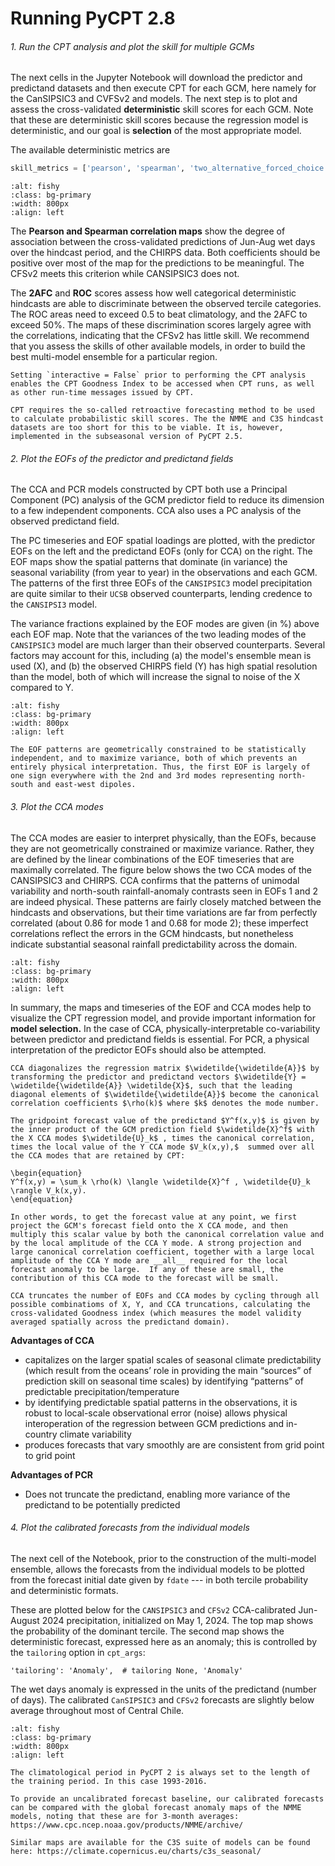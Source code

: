 # Running PyCPT 2.8

###### 1. Run the CPT analysis and plot the skill for multiple GCMs

The next cells in the Jupyter Notebook will download the predictor and predictand datasets and then execute CPT for each GCM, here namely for the CanSIPSIC3 and CVFSv2 and models.  The next step is to plot and assess the cross-validated __deterministic__ skill scores for each GCM. Note that these are deterministic skill scores because the regression model is deterministic, and our goal is __selection__ of the most appropriate model.

The available deterministic metrics are
```python
skill_metrics = ['pearson', 'spearman', 'two_alternative_forced_choice', 'roc_area_under_curve', 'roc_area_above_curve']
```


```{image} img/wet_days_plot_skills.png
:alt: fishy
:class: bg-primary
:width: 800px
:align: left
```
The __Pearson and Spearman correlation maps__ show the degree of association between the cross-validated predictions of Jun-Aug wet days over the hindcast period, and the CHIRPS data. Both coefficients should be positive over most of the map for the predictions to be meaningful. The CFSv2 meets this criterion while CANSIPSIC3 does not.

The __2AFC__ and __ROC__ scores assess how well categorical deterministic hindcasts are able to discriminate between the observed tercile categories. The ROC areas need to exceed 0.5 to beat climatology, and the 2AFC to exceed 50%. The maps of these discrimination scores largely agree with the correlations, indicating that the CFSv2 has little skill. We recommend that you assess the skills of other available models, in order to build the best multi-model ensemble for a particular region. 

```{tip} 
Setting `interactive = False` prior to performing the CPT analysis enables the CPT Goodness Index to be accessed when CPT runs, as well as other run-time messages issued by CPT. 
```

```{admonition} Why aren't probabilistic skill scores plotted in PyCPT 2.5?
CPT requires the so-called retroactive forecasting method to be used to calculate probabilistic skill scores. The the NMME and C3S hindcast datasets are too short for this to be viable. It is, however, implemented in the subseasonal version of PyCPT 2.5.

```

###### 2. Plot the EOFs of the predictor and predictand fields 

The CCA and PCR models constructed by CPT both use a Principal Component (PC)  analysis of the GCM predictor field to reduce its dimension to a few independent components. CCA also uses a PC analysis of the observed predictand field. 

The PC timeseries and EOF spatial loadings are plotted, with the predictor EOFs on the left and the predictand EOFs (only for CCA) on the right. The EOF maps show the spatial patterns that dominate (in variance) the seasonal variability (from year to year) in the observations and each GCM.  The patterns of the first three EOFs of the `CANSIPSIC3` model precipitation are quite similar to their `UCSB` observed counterparts, lending credence to the `CANSIPSI3` model.

The variance fractions explained by the EOF modes are given (in %) above each EOF map. Note that the variances of the two leading modes of the `CANSIPSIC3` model are much larger than their observed counterparts. Several factors may account for this, including (a) the model's ensemble mean is used (X), and (b) the observed CHIRPS field (Y) has high spatial resolution than the model, both of which will increase the signal to noise of the X compared to Y.  

```{image} img/eof_modes_1-3_central_chile.png
:alt: fishy
:class: bg-primary
:width: 800px
:align: left
```

```{attention} 
The EOF patterns are geometrically constrained to be statistically independent, and to maximize variance, both of which prevents an entirely physical interpretation. Thus, the first EOF is largely of one sign everywhere with the 2nd and 3rd modes representing north-south and east-west dipoles. 
```

###### 3. Plot the CCA modes 

The CCA modes are easier to interpret physically, than the EOFs, because they are not geometrically constrained or maximize variance. Rather, they are defined by the linear combinations of the EOF timeseries that are maximally correlated. The figure below shows the two CCA modes of the CANSIPSIC3 and CHIRPS. CCA confirms that the patterns of unimodal variability and north-south rainfall-anomaly contrasts seen in EOFs 1 and 2 are indeed physical. These patterns are fairly closely matched between the hindcasts and observations, but their time variations are far from perfectly correlated (about 0.86 for mode 1 and 0.68 for mode 2); these imperfect correlations reflect the errors in the GCM hindcasts, but nonetheless indicate substantial seasonal rainfall predictability across the domain. 

```{image} img/cca_md1_central_chile.png
:alt: fishy
:class: bg-primary
:width: 800px
:align: left
```

In summary, the maps and timeseries of the EOF and CCA modes help to visualize the CPT regression model, and provide important information for __model selection.__ In the case of CCA,  physically-interpretable  co-variability between predictor and predictand fields is essential. For PCR, a physical interpretation of the predictor EOFs should also be attempted.

<!-- 
```{admonition} Some math
CCA diagonalizes the regression matrix by transforming the variables X & Y, such that the elements become cc coefficients
Lin Alg: forecast = cc.<CCA_X_loadings>.<X_forexast>.<CCA_Y_loadings>
Lin Alg: forecast(x,y) = cc * <CCA_X_loadings>.<X_forecast> * Y_CCA_loadings(x,y)
Models with high cc coefficients and interpretable mappings are preferable
```
 -->

```{admonition} Some math
CCA diagonalizes the regression matrix $\widetilde{\widetilde{A}}$ by transforming the predictor and predictand vectors $\widetilde{Y} = \widetilde{\widetilde{A}} \widetilde{X}$, such that the leading diagonal elements of $\widetilde{\widetilde{A}}$ become the canonical correlation coefficients $\rho(k)$ where $k$ denotes the mode number.

The gridpoint forecast value of the predictand $Y^f(x,y)$ is given by the inner product of the GCM prediction field $\widetilde{X}^f$ with the X CCA modes $\widetilde{U}_k$ , times the canonical correlation, times the local value of the Y CCA mode $V_k(x,y),$  summed over all the CCA modes that are retained by CPT:

\begin{equation}
Y^f(x,y) = \sum_k \rho(k) \langle \widetilde{X}^f , \widetilde{U}_k \rangle V_k(x,y). 
\end{equation}

In other words, to get the forecast value at any point, we first project the GCM's forecast field onto the X CCA mode, and then multiply this scalar value by both the canonical correlation value and by the local amplitude of the CCA Y mode. A strong projection and large canonical correlation coefficient, together with a large local amplitude of the CCA Y mode are __all__ required for the local forecast anomaly to be large.  If any of these are small, the contribution of this CCA mode to the forecast will be small.
``` 

<!-- 
```{admonition} Some math
CCA diagonalizes the regression matrix A by transforming the variables X & Y, such that the elements become cc coefficients
Lin Alg: forecast = cc.<CCA_X_loadings>.<X_forexast>.<CCA_Y_loadings>
Lin Alg: forecast(x,y) = cc * <CCA_X_loadings>.<X_forecast> * Y_CCA_loadings(x,y)
Models with high cc coefficients and interpretable mappings are preferable
```
 -->




```{admonition} How many EOFs and CCA modes?
CCA truncates the number of EOFs and CCA modes by cycling through all possible combinatioms of X, Y, and CCA truncations, calculating the cross-validated Goodness index (which measures the model validity averaged spatially across the predictand domain).  
```

__Advantages of CCA__
- capitalizes on the larger spatial scales of seasonal climate predictability (which result from the oceans’ role in providing the main “sources” of prediction skill on seasonal time scales) by identifying “patterns” of predictable precipitation/temperature
- by identifying predictable spatial patterns in the observations, it is robust to local-scale observational error (noise)
allows physical interoperation of the regression between GCM predictions and in-country climate variability 
- produces forecasts that vary smoothly are are consistent from grid point to grid point

__Advantages of PCR__
- Does not truncate the predictand, enabling more variance of the predictand to be potentially predicted


###### 4. Plot the calibrated forecasts from the individual models

The next cell of the Notebook, prior to the construction of the multi-model ensemble, allows the forecasts from the individual models to be plotted from the forecast initial date given by `fdate` --- in both tercile probability and deterministic formats.

These are plotted below for the `CANSIPSIC3` and `CFSv2` CCA-calibrated Jun-August 2024 precipitation, initialized on May 1, 2024. The top map shows the probability of the dominant tercile. The second map shows the deterministic forecast, expressed here as an anomaly;  this is controlled by the `tailoring` option in `cpt_args`: 
```
'tailoring': 'Anomaly',  # tailoring None, 'Anomaly'
```

The wet days anomaly is expressed in the units of the predictand (number of days). The calibrated `CanSIPSIC3` and `CFSv2` forecasts are slightly below average throughout most of Central Chile. 
   
```{image} img/indiv_fcsts_wet_days.png
:alt: fishy
:class: bg-primary
:width: 800px
:align: left
```
```{note} 
The climatological period in PyCPT 2 is always set to the length of the training period. In this case 1993-2016.
```

```{tip} 
To provide an uncalibrated forecast baseline, our calibrated forecasts can be compared with the global forecast anomaly maps of the NMME models, noting that these are for 3-month averages: https://www.cpc.ncep.noaa.gov/products/NMME/archive/

Similar maps are available for the C3S suite of models can be found here: https://climate.copernicus.eu/charts/c3s_seasonal/
```




     